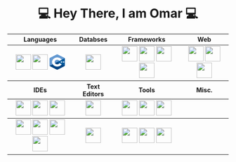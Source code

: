 <div align = "center">

# 💻 Hey There, I am Omar 💻

  <table align ="center">
    <thead>
    <tr>
      <th>Languages</th>
      <th>Databses</th>
      <th>Frameworks</th>
      <th>Web</th>
    </tr>
    </thead>
    <tbody>
      <tr>
        <td align = "center">
          <img src = "src/java(1).png" width ="35px" height="35px">
          <img src = "src/python.png" width ="35px" height="35px">
          <img src = "src/cpp.png" width ="35px" height="35px">
        </td>
        <td  align = "center">
          <img src = "src/mongodb.png" width ="35px" height="35px">
        </td>
        <td  align = "center">
          <img src = "../src/springboot.png" width ="35px" height="35px">
          <img src = "../src/express.png" width ="35px" height="35px">
          <img src = "../src/vuejs.png" width ="35px" height="35px">
          <img src = "../src/react.png" width ="35px" height="35px">
        </td>
        <td align = "center">
          <img src = "../src/html.png" width ="35px" height="35px">
          <img src = "../src/css.png" width ="35px" height="35px">
          <img src = "../src/javascript.png" width ="35px" height="35px">
        </td>
      </tr>
    </tbody>
    <thead>
    <tr>
      <th>IDEs</th>
      <th>Text Editors</th>
      <th>Tools</th>
      <th>Misc.</th>
    </tr>
    </thead>
    <tbody>
      <tr>
        <td align = "center">
          <img src = "../src/intellij.png" width ="35px" height="35px">
          <img src = "../src/pycharm.png" width ="35px" height="35px">
          <img src = "../src/vscode.png" width ="35px" height="35px">
        </td>
        <td align = "center">
          <img src = "../src/sublime.png" width ="35px" height="35px">
        </td>
        <td  align = "center">
          <img src = "../src/git.png" width ="35px" height="35px">
          <img src = "../src/terminal.png" width ="35px" height="35px">
          <img src = "../src/nodejs.png" width ="35px" height="35px">
        </td>
      </tr>
    </tbody>
    <tbody>
      <tr>
        <td align = "center">
          <img src = "../src/intellij.png" width ="35px" height="35px">
          <img src = "../src/pycharm.png" width ="35px" height="35px">
          <img src = "../src/vscode.png" width ="35px" height="35px">
          <img src = "../src/vs.png" width ="35px" height="35px">
        </td>
        <td align = "center">
          <img src = "../src/sublime.png" width ="35px" height="35px">
        </td>
        <td  align = "center">
          <img src = "../src/git.png" width ="35px" height="35px">
          <img src = "../src/terminal.png" width ="35px" height="35px">
          <img src = "../src/nodejs.png" width ="35px" height="35px">
        </td>
      </tr>
    </tbody>
  </table>
<div align = "center">


